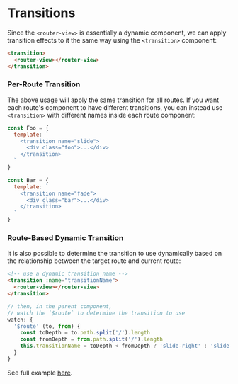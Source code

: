 # Transitions

Since the `<router-view>` is essentially a dynamic component, we can apply transition effects to it the same way using the `<transition>` component:

``` html
<transition>
  <router-view></router-view>
</transition>
```

### Per-Route Transition

The above usage will apply the same transition for all routes. If you want each route's component to have different transitions, you can instead use `<transition>` with different names inside each route component:

``` js
const Foo = {
  template: `
    <transition name="slide">
      <div class="foo">...</div>
    </transition>
  `
}

const Bar = {
  template: `
    <transition name="fade">
      <div class="bar">...</div>
    </transition>
  `
}
```

### Route-Based Dynamic Transition

It is also possible to determine the transition to use dynamically based on the relationship between the target route and current route:

``` html
<!-- use a dynamic transition name -->
<transition :name="transitionName">
  <router-view></router-view>
</transition>
```

``` js
// then, in the parent component,
// watch the `$route` to determine the transition to use
watch: {
  '$route' (to, from) {
    const toDepth = to.path.split('/').length
    const fromDepth = from.path.split('/').length
    this.transitionName = toDepth < fromDepth ? 'slide-right' : 'slide-left'
  }
}
```

See full example [here](https://github.com/khanhduy1407/kdu-router/blob/dev/examples/transitions/app.js).
